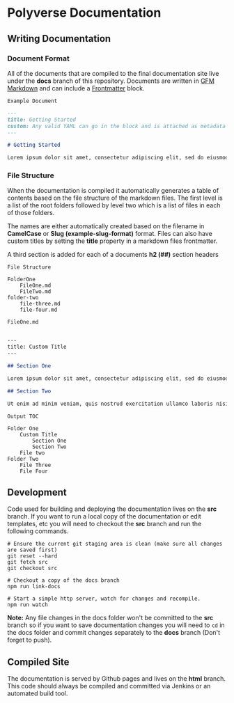 # Polyverse Documentation

## Writing Documentation

### Document Format

All of the documents that are compiled to the final documentation site live under the **docs** branch of this repository. Documents are written in [GFM Markdown](https://github.github.com/gfm/) and can include a [Frontmatter](https://jekyllrb.com/docs/frontmatter/) block.

`Example Document`

```md
---
title: Getting Started
custom: Any valid YAML can go in the block and is attached as metadata
---

# Getting Started

Lorem ipsum dolor sit amet, consectetur adipiscing elit, sed do eiusmod tempor incididunt ut labore et dolore magna aliqua. Ut enim ad minim veniam, quis nostrud exercitation ullamco laboris nisi ut aliquip ex ea commodo consequat.

```

### File Structure

When the documentation is compiled it automatically generates a table of contents based on the file structure of the markdown files. The first level is a list of the root folders followed by level two which is a list of files in each of those folders.

The names are either automatically created based on the filename in **CamelCase** or **Slug (example-slug-format)** format. Files can also have custom titles by setting the **title** property in a markdown files frontmatter.

A third section is added for each of a documents **h2 (##)** section headers

`File Structure`

```
FolderOne
	FileOne.md
	FileTwo.md
folder-two
	file-three.md
	file-four.md
```

`FileOne.md`

```md

---
title: Custom Title
---

## Section One

Lorem ipsum dolor sit amet, consectetur adipiscing elit, sed do eiusmod tempor incididunt ut labore et dolore magna aliqua...

## Section Two

Ut enim ad minim veniam, quis nostrud exercitation ullamco laboris nisi ut aliquip ex ea commodo consequat...
```

`Output TOC`

```
Folder One
	Custom Title
		Section One
		Section Two
	File two
Folder Two
	File Three
	File Four
```



## Development

Code used for building and deploying the documentation lives on the **src** branch. If you want to run a local copy of the documentation or edit templates, etc you will need to checkout the **src** branch and run the following commands.

```
# Ensure the current git staging area is clean (make sure all changes are saved first)
git reset --hard
git fetch src
git checkout src

# Checkout a copy of the docs branch
npm run link-docs

# Start a simple http server, watch for changes and recompile.
npm run watch
```

**Note:** Any file changes in the docs folder won't be committed to the **src** branch so if you want to save documentation changes you will need to `cd` in the docs folder and commit changes separately to the **docs** branch (Don't forget to push).

## Compiled Site

The documentation is served by Github pages and lives on the **html** branch. This code should always be compiled and committed via Jenkins or an automated build tool.
